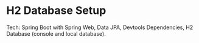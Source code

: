 # H2 Database Setup

Tech: Spring Boot with Spring Web, Data JPA, Devtools Dependencies, H2 Database (console and local database).